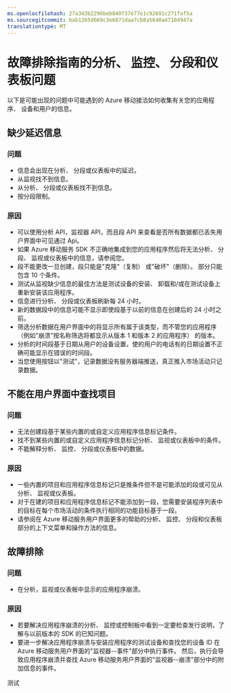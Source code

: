 ```yaml
---
ms.openlocfilehash: 27a343b2296beb840737e77e1c92691c271faf5a
ms.sourcegitcommit: bab1265d669c3e6871daa7cb8a5640a47104947a
translationtype: MT
---
```

<properties 
   pageTitle="Azure 移动服务故障排除指南的分析" 
   description="Azure 移动服务的分析、 监控、 分段和仪表板问题疑难解答" 
   services="mobile-engagement" 
   documentationCenter="" 
   authors="piyushjo" 
   manager="dwrede" 
   editor=""/>

<tags
   ms.service="mobile-engagement"
   ms.devlang="na"
   ms.topic="article"
   ms.tgt_pltfrm="mobile-multiple"
   ms.workload="mobile" 
   ms.date="06/18/2015"
   ms.author="piyushjo"/>

# 故障排除指南的分析、 监控、 分段和仪表板问题

以下是可能出现的问题中可能遇到的 Azure 移动接洽如何收集有关您的应用程序、 设备和用户的信息。

## 缺少延迟信息

### 问题
- 信息会出现在分析、 分段或仪表板中的延迟。
- 从监视找不到信息。
- 从分析、 分段或仪表板找不到信息。
- 按分段限制。

### 原因

- 可以使用分析 API，监视器 API，而且段 API 来查看是否所有数据都已丢失用户界面中可见通过 Api。
- 如果 Azure 移动服务 SDK 不正确地集成到您的应用程序然后将无法分析、 分段、 监视或仪表板中的信息，请参阅您。
- 段不能更改一旦创建，段只能是"克隆"（复制） 或"破坏"（删除）。 部分只能包含 10 个条件。
- 测试从监视缺少信息的最佳方法是测试设备的安装、 卸载和/或在测试设备上重新安装该应用程序。
- 信息进行分析、 分段或仪表板刷新每 24 小时。
- 新的数据段中的信息可能不显示即使段基于以前的信息在创建后的 24 小时之前。
- 筛选分析数据在用户界面中的将显示所有属于该类型，而不管您的应用程序 （例如"崩溃"按名称筛选将都显示从版本 1 和版本 2 的应用程序） 的版本。
- 分析的时间段基于日期从用户的设备设置，使的用户的电话有的日期设置不正确可能显示在错误的时间段。
- 当您使用按钮以"测试"，记录数据没有服务器端推送，真正推入市场活动只记录数据。

## 不能在用户界面中查找项目

### 问题
- 无法创建段基于某些内置的或自定义应用程序信息标记条件。
- 找不到某些内置的或自定义应用程序信息标记分析、 监视或仪表板中的条件。
- 不能解释分析、 监控、 分段或仪表板中的数据。

### 原因

- 一些内置的项目和应用程序信息标记只是推条件但不是可能添加的段或可见从分析、 监视或仪表板。 
- 对于在建的项目和应用程序信息标记不能添加到一段，您需要安装程序列表中的目标在每个市场活动的条件执行相同的功能目标基于一段。
- 请参阅在 Azure 移动服务用户界面更多的帮助的分析、 监控、 分段和仪表板部分的上下文菜单和操作方法的信息。

## 故障排除

### 问题
- 在分析，监视或仪表板中显示的应用程序崩溃。

### 原因

- 若要解决应用程序崩溃的分析、 监控或控制板中看到一定要检查发行说明，了解与以前版本的 SDK 的已知问题。
- 要进一步解决应用程序崩溃与安装应用程序的测试设备和查找您的设备 ID 在 Azure 移动服务用户界面的"监视器--事件"部分中执行事件。 然后，执行会导致应用程序崩溃并查找 Azure 移动服务用户界面的"监视器--崩溃"部分中的附加信息的事件。 

 
测试
